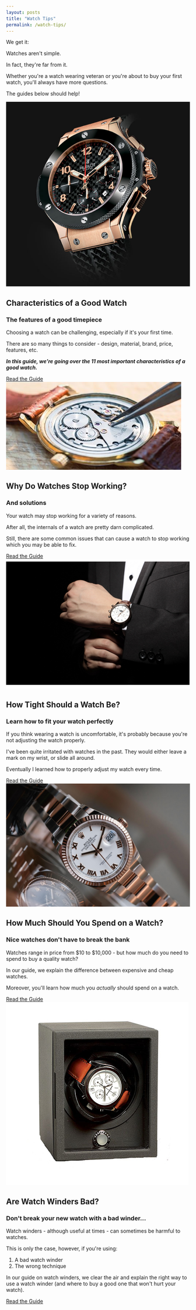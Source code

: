 ```yaml
---
layout: posts
title: "Watch Tips" 
permalink: /watch-tips/
---
```


We get it: 

Watches aren't simple. 

In fact, they're far from it. 

Whether you're a watch wearing veteran or you're about to buy your first watch, you'll always have more questions. 

The guides below should help!

<div class="featured-info-box">
<div class="content">
<div class="img">
<img src="/img/watches/characteristics/ceramic.jpg" alt="Ceramic Watch Case">
</div>
<div class="text">
<h2>Characteristics of a Good Watch</h2>
<h3>The features of a good timepiece</h3>
<p>Choosing a watch can be challenging, especially if it's your first time. 

There are so many things to consider - design, material, brand, price, features, etc. 

<b><i>In this guide, we're going over the 11 most important characteristics of a good watch.</i></b></p>
<div>
<a class="btn btn--success btn-center" href="/good-watch-characteristics/">Read the Guide</a>
</div>
</div>
</div>
</div>

<div class="featured-info-box">
<div class="content">
<div class="img">
<img src="/img/watch-stopped-working/fixing-broken-watch.jpg" alt="fixing a broken watch">
</div>
<div class="text">
<h2>Why Do Watches Stop Working?</h2>
<h3>And solutions</h3>
<p>Your watch may stop working for a variety of reasons. 

After all, the internals of a watch are pretty darn complicated. 

Still, there are some common issues that can cause a watch to stop working which you may be able to fix.</p>
<div>
<a class="btn btn--success btn-center" href="/why-watches-stop-working/">Read the Guide</a>
</div>
</div>
</div>
</div>

<div class="featured-info-box">
<div class="content">
<div class="img">
<img src="/img/how-a-watch-should-fit/excellent-watch-fit.jpeg" alt="how tight should a watch be image">
</div>
<div class="text">
<h2>How Tight Should a Watch Be?</h2>
<h3>Learn how to fit your watch perfectly</h3>
<p>If you think wearing a watch is uncomfortable, it's probably because you're not adjusting the watch properly. 

I've been quite irritated with watches in the past. They would either leave a mark on my wrist, or slide all around.

Eventually I learned how to properly adjust my watch every time.</p>
<div>
<a class="btn btn--success btn-center" href="/how-tight-should-watch-be/">Read the Guide</a>
</div>
</div>
</div>
</div>

<div class="featured-info-box">
<div class="content">
<div class="img">
<img src="/img/how-much-should-spend-watch/rolex.jpg" alt="how much should you spend on a watch image">
</div>
<div class="text">
<h2>How Much Should You Spend on a Watch?</h2>
<h3>Nice watches don't have to break the bank</h3>
<p>Watches range in price from $10 to $10,000 - but how much do you need to spend to buy a quality watch? 

In our guide, we explain the difference between expensive and cheap watches.

Moreover, you'll learn how much you *actually* should spend on a watch.</p>
<div>
<a class="btn btn--success btn-center" href="/how-much-money-for-watch/">Read the Guide</a>
</div>
</div>
</div>
</div>

<div class="featured-info-box">
<div class="content">
<div class="img">
<img src="/img/watch-winders/watch-winder-example.jpg" alt="watch winder example image">
</div>
<div class="text">
<h2>Are Watch Winders Bad? </h2>
<h3>Don't break your new watch with a bad winder...</h3>
<p>Watch winders - although useful at times - can sometimes be harmful to watches. 

This is only the case, however, if you're using:

1. A bad watch winder
2. The wrong technique

In our guide on watch winders, we clear the air and explain the right way to use a watch winder (and where to buy a good one that won't hurt your watch).</p>
<div>
<a class="btn btn--success btn-center" href="/watch-winders/">Read the Guide</a>
</div>
</div>
</div>
</div>




